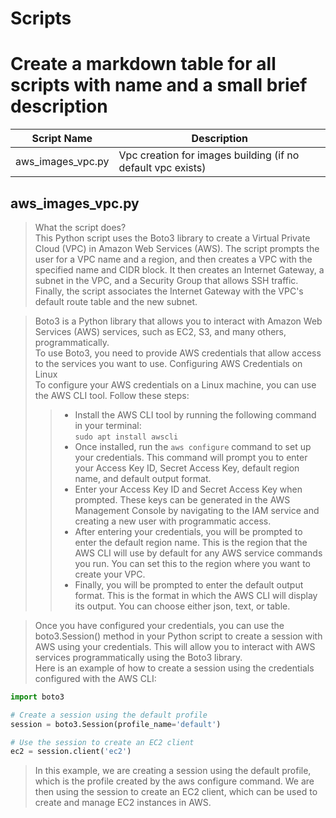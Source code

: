 # Scripts

# Create a markdown table for all scripts with name and a small brief description

| Script Name | Description |
|-------------|-------------|
| aws_images_vpc.py | Vpc creation for images building (if no default vpc exists) |

## aws_images_vpc.py

> What the script does?  
> This Python script uses the Boto3 library to create a Virtual Private Cloud (VPC) in Amazon Web Services (AWS). The script prompts the user for a VPC name and a region, and then creates a VPC with the specified name and CIDR block. It then creates an Internet Gateway, a subnet in the VPC, and a Security Group that allows SSH traffic. Finally, the script associates the Internet Gateway with the VPC's default route table and the new subnet.
 
> Boto3 is a Python library that allows you to interact with Amazon Web Services (AWS) services, such as EC2, S3, and many others, programmatically.  
To use Boto3, you need to provide AWS credentials that allow access to the services you want to use.
> Configuring AWS Credentials on Linux  
To configure your AWS credentials on a Linux machine, you can use the AWS CLI tool. Follow these steps:  
>> * Install the AWS CLI tool by running the following command in your terminal:  
>> `sudo apt install awscli`  
>> * Once installed, run the `aws configure` command to set up your credentials. This command will prompt you to enter your Access Key ID, Secret Access Key, default region name, and default output format.  
>> * Enter your Access Key ID and Secret Access Key when prompted. These keys can be generated in the AWS Management Console by navigating to the IAM service and creating a new user with programmatic access.  
>> * After entering your credentials, you will be prompted to enter the default region name. This is the region that the AWS CLI will use by default for any AWS service commands you run. You can set this to the region where you want to create your VPC.  
>> * Finally, you will be prompted to enter the default output format. This is the format in which the AWS CLI will display its output. You can choose either json, text, or table.  

> Once you have configured your credentials, you can use the boto3.Session() method in your Python script to create a session with AWS using your credentials. This will allow you to interact with AWS services programmatically using the Boto3 library.  
> Here is an example of how to create a session using the credentials configured with the AWS CLI:  
```python
import boto3

# Create a session using the default profile
session = boto3.Session(profile_name='default')

# Use the session to create an EC2 client
ec2 = session.client('ec2')
```
> In this example, we are creating a session using the default profile, which is the profile created by the aws configure command. We are then using the session to create an EC2 client, which can be used to create and manage EC2 instances in AWS.  
